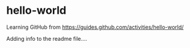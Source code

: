 # hello-world
Learning GitHub from https://guides.github.com/activities/hello-world/

Adding info to the readme file....
